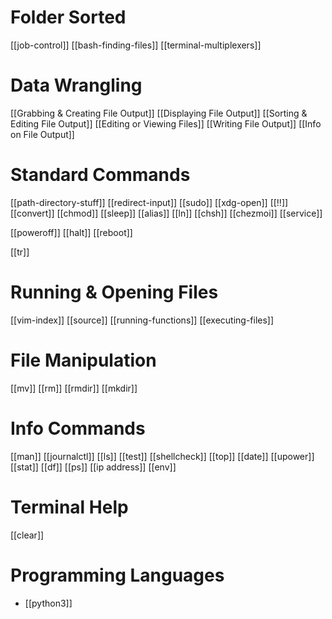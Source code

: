 # Folder Sorted
[[job-control]]
[[bash-finding-files]]
[[terminal-multiplexers]]

# Data Wrangling
[[Grabbing & Creating File Output]]
[[Displaying File Output]]
[[Sorting & Editing File Output]]
[[Editing or Viewing Files]]
[[Writing File Output]]
[[Info on File Output]]

# Standard Commands
[[path-directory-stuff]]
[[redirect-input]]
[[sudo]]
[[xdg-open]]
[[!!]]
[[convert]]
[[chmod]]
[[sleep]]
[[alias]]
[[ln]]
[[chsh]]
[[chezmoi]]
[[service]]

[[poweroff]]
[[halt]]
[[reboot]]

[[tr]]

# Running & Opening Files
[[vim-index]]
[[source]]
[[running-functions]]
[[executing-files]]

# File Manipulation
[[mv]]
[[rm]]
[[rmdir]]
[[mkdir]]

# Info Commands
[[man]]
[[journalctl]]
[[ls]]
[[test]]
[[shellcheck]]
[[top]]
[[date]]
[[upower]]
[[stat]]
[[df]]
[[ps]]
[[ip address]]
[[env]]

# Terminal Help
[[clear]]

# Programming Languages
- [[python3]]